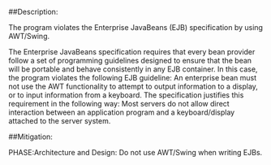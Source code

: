 ##Description:

The program violates the Enterprise JavaBeans (EJB) specification by using AWT/Swing.

The Enterprise JavaBeans specification requires that every bean provider follow a set of programming guidelines designed to ensure that the bean will be portable and behave consistently in any EJB container. In this case, the program violates the following EJB guideline: An enterprise bean must not use the AWT functionality to attempt to output information to a display, or to input information from a keyboard. The specification justifies this requirement in the following way: Most servers do not allow direct interaction between an application program and a keyboard/display attached to the server system.

##Mitigation:


PHASE:Architecture and Design:
Do not use AWT/Swing when writing EJBs.

